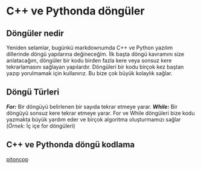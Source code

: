 # C++ ve Pythonda döngüler

## Döngüler nedir
Yeniden selamlar, bugünkü markdownumda C++ ve Python yazılım dillerinde döngü yapılarına değineceğim.
İlk başta döngü kavramını size anlatacağım, döngüler bir kodu birden fazla kere veya sonsuz kere tekrarlamasını sağlayan yapılardır.
Döngüleri bir kodu birçok kez baştan yazıp yorulmamak için kullanırız. Bu bize çok büyük kolaylık sağlar.

## Döngü Türleri

**_For:_** Bir döngüyü belirlenen bir sayıda tekrar etmeye yarar.
**_While:_** Bir döngüyü sonsuz kere tekrar etmeye yarar.
For ve While döngüleri bize kodu yazmakta büyük yardım eder ve birçok algoritma oluşturmamızı sağlar (*Örnek:* İç içe for döngüleri)

## C++ ve Pythonda döngü kodlama
[pitoncpp](https://github.com/user-attachments/assets/c4e9dc7b-e4f3-4383-86a2-860ae763c159)

